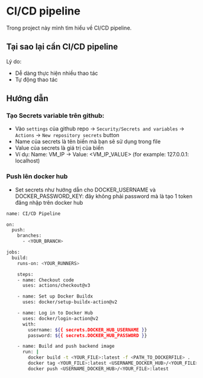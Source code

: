 # CI/CD pipeline
Trong project này mình tìm hiểu về CI/CD pipeline.

## Tại sao lại cần CI/CD pipeline
Lý do:
- Dễ dàng thực hiện nhiều thao tác
- Tự động thao tác


## Hướng dẫn
### Tạo Secrets variable trên github:
- Vào `settings` của github repo -> `Security/Secrets and variables` -> `Actions` -> `New repository secrets` button
- Name của secrets là tên biến mà bạn sẽ sử dụng trong file
- Value của secrets là giá trị của biến
- Ví dụ: Name: VM_IP -> Value: <VM_IP_VALUE> (for example: 127.0.0.1: localhost)

### Push lên docker hub
- Set secrets như hướng dẫn cho DOCKER_USERNAME và DOCKER_PASSWORD_KEY: đây không phải password mà là tạo 1 token đăng nhập trên docker hub
``` bash
name: CI/CD Pipeline

on:
  push:
    branches:
      - <YOUR_BRANCH>

jobs:
  build:
    runs-on: <YOUR_RUNNERS> 

    steps:
    - name: Checkout code
      uses: actions/checkout@v3

    - name: Set up Docker Buildx
      uses: docker/setup-buildx-action@v2

    - name: Log in to Docker Hub
      uses: docker/login-action@v2
      with:
        username: ${{ secrets.DOCKER_HUB_USERNAME }}
        password: ${{ secrets.DOCKER_HUB_PASSWORD }}

    - name: Build and push backend image
      run: |
        docker build -t <YOUR_FILE>:latest -f <PATH_TO_DOCKERFILE> . 
        docker tag <YOUR_FILE>:latest <USERNAME_DOCKER_HUB>/<YOUR_FILE>:latest 
        docker push <USERNAME_DOCKER_HUB>/<YOUR_FILE>:latest
```
